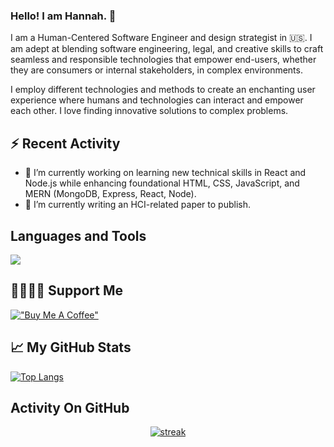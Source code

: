 ### Hello! I am Hannah. 👋

I am a Human-Centered Software Engineer and design strategist in 🇺🇸. I am adept at blending software engineering, legal, and creative skills to craft seamless and responsible technologies that empower end-users, whether they are consumers or internal stakeholders, in complex environments.  

I employ different technologies and methods to create an enchanting user experience where humans and technologies can interact and empower each other. I love finding innovative solutions to complex problems.



## :zap: Recent Activity

<!--START_SECTION:activity-->

- 🔭 I’m currently working on learning new technical skills in React and Node.js while enhancing foundational HTML, CSS, JavaScript, and MERN (MongoDB, Express, React, Node). 
- 🌱 I’m currently writing an HCI-related paper to publish.

  

## Languages and Tools

<p align="left"> <a href="https://github.com/Hannah-Moon/"><img src="https://skillicons.dev/icons?i=vscode,github,mongodb,codepen,html,css,js,nodejs,figma,ae,ai,xd,discord,git,notion"> </a> </p>

## 🤜🏻🤛🏻 Support Me
[!["Buy Me A Coffee"](https://www.buymeacoffee.com/assets/img/custom_images/orange_img.png)](https://www.buymeacoffee.com/good2bhannah)


<!--END_SECTION:activity-->

## &#x1f4c8; My GitHub Stats

[![Top Langs](https://github-readme-stats.vercel.app/api/top-langs/?username=hannah-moon)](https://github.com/anuraghazra/github-readme-stats)


## Activity On GitHub

<p align="center">
  <a href="https://github.com/Hannah-Moon/">      
<img title="stats" alt="streak" src="https://github-readme-streak-stats.herokuapp.com/?user=Thinkright20&theme=dark&hide_border=true&stroke=f53b3b"/>
</a> 
</p>
